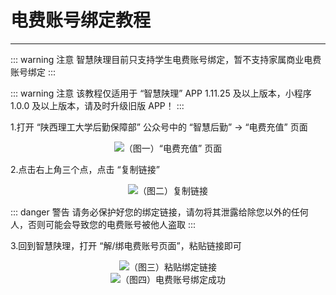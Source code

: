 # 电费账号绑定教程

---

::: warning 注意
智慧陕理目前只支持学生电费账号绑定，暂不支持家属商业电费账号绑定
:::

::: warning 注意
该教程仅适用于 “智慧陕理” APP 1.11.25 及以上版本，小程序 1.0.0 及以上版本，请及时升级旧版 APP！
:::

1.打开 “陕西理工大学后勤保障部” 公众号中的 “智慧后勤” -> “电费充值” 页面
<center><img src="/images/Docs/UserManual/EMBindGuide/1.jpg">（图一）“电费充值” 页面</img></center>

2.点击右上角三个点，点击 “复制链接”
<center><img src="/images/Docs/UserManual/EMBindGuide/2.jpg">（图二）复制链接</img></center>

::: danger 警告
请务必保护好您的绑定链接，请勿将其泄露给除您以外的任何人，否则可能会导致您的电费账号被他人盗取
:::

3.回到智慧陕理，打开 “解/绑电费账号页面”，粘贴链接即可
<center><img src="/images/Docs/UserManual/EMBindGuide/3.jpg">（图三）粘贴绑定链接</img></center>
<center><img src="/images/Docs/UserManual/EMBindGuide/4.jpg">（图四）电费账号绑定成功</img></center>